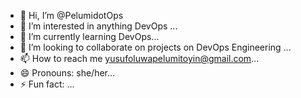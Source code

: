 - 👋 Hi, I’m @PelumidotOps
- 👀 I’m interested in anything DevOps ...
- 🌱 I’m currently learning DevOps...
- 💞️ I’m looking to collaborate on projects on DevOps Engineering ...
- 📫 How to reach me yusufoluwapelumitoyin@gmail.com...
- 😄 Pronouns: she/her...
- ⚡ Fun fact: ...

<!---
PelumidotOps/PelumidotOps is a ✨ special ✨ repository because its `README.md` (this file) appears on your GitHub profile.
You can click the Preview link to take a look at your changes.
--->
